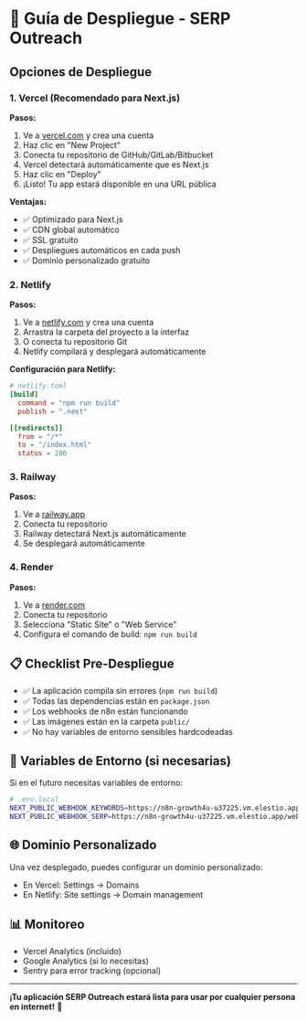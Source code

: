 # 🚀 Guía de Despliegue - SERP Outreach

## Opciones de Despliegue

### 1. Vercel (Recomendado para Next.js)

**Pasos:**
1. Ve a [vercel.com](https://vercel.com) y crea una cuenta
2. Haz clic en "New Project"
3. Conecta tu repositorio de GitHub/GitLab/Bitbucket
4. Vercel detectará automáticamente que es Next.js
5. Haz clic en "Deploy"
6. ¡Listo! Tu app estará disponible en una URL pública

**Ventajas:**
- ✅ Optimizado para Next.js
- ✅ CDN global automático
- ✅ SSL gratuito
- ✅ Despliegues automáticos en cada push
- ✅ Dominio personalizado gratuito

### 2. Netlify

**Pasos:**
1. Ve a [netlify.com](https://netlify.com) y crea una cuenta
2. Arrastra la carpeta del proyecto a la interfaz
3. O conecta tu repositorio Git
4. Netlify compilará y desplegará automáticamente

**Configuración para Netlify:**
```toml
# netlify.toml
[build]
  command = "npm run build"
  publish = ".next"

[[redirects]]
  from = "/*"
  to = "/index.html"
  status = 200
```

### 3. Railway

**Pasos:**
1. Ve a [railway.app](https://railway.app)
2. Conecta tu repositorio
3. Railway detectará Next.js automáticamente
4. Se desplegará automáticamente

### 4. Render

**Pasos:**
1. Ve a [render.com](https://render.com)
2. Conecta tu repositorio
3. Selecciona "Static Site" o "Web Service"
4. Configura el comando de build: `npm run build`

## 📋 Checklist Pre-Despliegue

- ✅ La aplicación compila sin errores (`npm run build`)
- ✅ Todas las dependencias están en `package.json`
- ✅ Los webhooks de n8n están funcionando
- ✅ Las imágenes están en la carpeta `public/`
- ✅ No hay variables de entorno sensibles hardcodeadas

## 🔧 Variables de Entorno (si necesarias)

Si en el futuro necesitas variables de entorno:

```bash
# .env.local
NEXT_PUBLIC_WEBHOOK_KEYWORDS=https://n8n-growth4u-u37225.vm.elestio.app/webhook/v0-KWs
NEXT_PUBLIC_WEBHOOK_SERP=https://n8n-growth4u-u37225.vm.elestio.app/webhook/SERP-outreach
```

## 🌐 Dominio Personalizado

Una vez desplegado, puedes configurar un dominio personalizado:
- En Vercel: Settings → Domains
- En Netlify: Site settings → Domain management

## 📊 Monitoreo

- Vercel Analytics (incluido)
- Google Analytics (si lo necesitas)
- Sentry para error tracking (opcional)

---

**¡Tu aplicación SERP Outreach estará lista para usar por cualquier persona en internet!** 🎉
